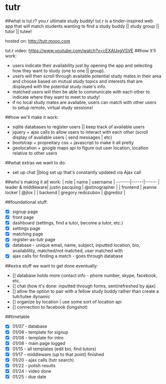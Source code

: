 # tutr  
##what is tut.r? you.r ultimate study buddy!
tut.r is a tinder-inspired web app that will match students wanting to find a study buddy || study group || tutor || tutee!

hosted on: http://tutr.mooo.com

tut.r video: https://www.youtube.com/watch?v=cEXAUxgVSVE
##how it'll work:
* users indicate their availability just by opening the app and selecting how they want to study (one to one || group).
* users will then scroll through available potential study mates in their area and choose based on mutual study topics and interests that are displayed with the potential study mate's info.
* matched users will then be able to communicate with each other to indicate where they want to meet to study!
* if no local study mates are available, users can match with other users to setup remote, virtual study sessions!

##how we'll make it work: 
- sqlite databases to register users || keep track of available users
- jquery + ajax calls to allow users to interact with each other (scroll display of available users | send messages | etc)
- bootstrap + propreitary css + javascript to make it all pretty
- geolocation + google maps api to figure out user location, location relative to other users

##what extras we want to do:
- set up chat ||blog set up that's constantly updated via Ajax call

##who's making it all work:
| role | name | username |
-------|------|------
| leader & middleware| justin pacquing | @stinographer |
| frontend | jeanne locker | @jlox |
| backend | gregory redozubov | @gredoz |

##foundational stuff:
- [x] signup page
- [x] front page
- [x] dashboard (settings, find a tutor, become a tutor, etc.)
- [x] settings page
- [x] matching page
- [x] register-as-tutr page
- [x] database - unique email, name, subject, inputted location, bio, availablility, matched/not matched, user matched with
- [x] ajax calls for finding a match - goes through database

##extra stuff we want to get done eventually:
- [] database holds more contact info - phone number, skype, facebook, etc.
- [] chat (how it's done: inputted through forms, sent/refreshed by ajax)
- [] allow the option to pair with a fellow study buddy rather than create a tutr/tutee dynamic
- [] organize by location | use some sort of location api
- [] connection to facebook (longshot)

##timetable
- [x] 01/07 - database
- [x] 01/08 - template for signup
- [x] 01/08 - template for intro
- [x] 01/08 - main page logged
- [x] 01/15 - all templates (edit bio, find tutors)
- [x] 01/17 - middleware (up to that point) finished
- [x] 01/20 - ajax calls (tutr search)
- [x] 01/22 - polish results
- [x] 01/24 - video done
- [x] 01/25 - due date
